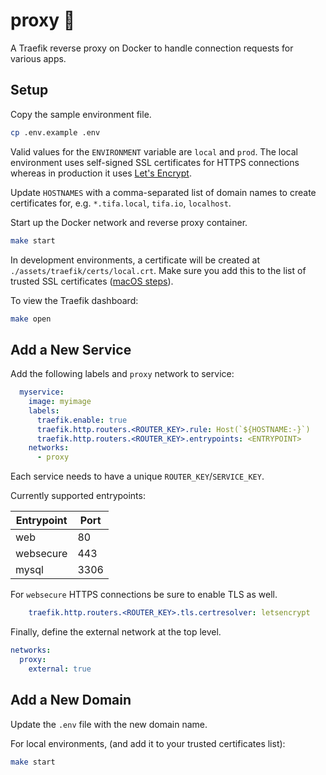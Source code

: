# proxy 🚦

A Traefik reverse proxy on Docker to handle connection requests for various apps.

## Setup

Copy the sample environment file.

```sh
cp .env.example .env
```

Valid values for the `ENVIRONMENT` variable are `local` and `prod`. The local environment uses self-signed SSL certificates for HTTPS connections whereas in production it uses [Let's Encrypt][lets-encrypt].

Update `HOSTNAMES` with a comma-separated list of domain names to create certificates for, e.g. `*.tifa.local`, `tifa.io`, `localhost`.

Start up the Docker network and reverse proxy container.

```sh
make start
```

In development environments, a certificate will be created at `./assets/traefik/certs/local.crt`. Make sure you add this to the list of trusted SSL certificates ([macOS steps][trust-certificate-macos]).

To view the Traefik dashboard:

```sh
make open
```

## Add a New Service

Add the following labels and `proxy` network to service:

```yaml
  myservice:
    image: myimage
    labels:
      traefik.enable: true
      traefik.http.routers.<ROUTER_KEY>.rule: Host(`${HOSTNAME:-}`)
      traefik.http.routers.<ROUTER_KEY>.entrypoints: <ENTRYPOINT>
    networks:
      - proxy
```

Each service needs to have a unique `ROUTER_KEY`/`SERVICE_KEY`.

Currently supported entrypoints:

Entrypoint | Port
--- | ---
web | 80
websecure | 443
mysql | 3306

For `websecure` HTTPS connections be sure to enable TLS as well.

```yaml
    traefik.http.routers.<ROUTER_KEY>.tls.certresolver: letsencrypt
```

Finally, define the external network at the top level.

```yaml
networks:
  proxy:
    external: true
```

## Add a New Domain

Update the `.env` file with the new domain name.

For local environments,  (and add it to your trusted certificates list):

```sh
make start
```


<!-- docs -->
[trust-certificate-macos]: docs/trust-certificate-macos.md

<!-- external -->
[lets-encrypt]: https://letsencrypt.org
